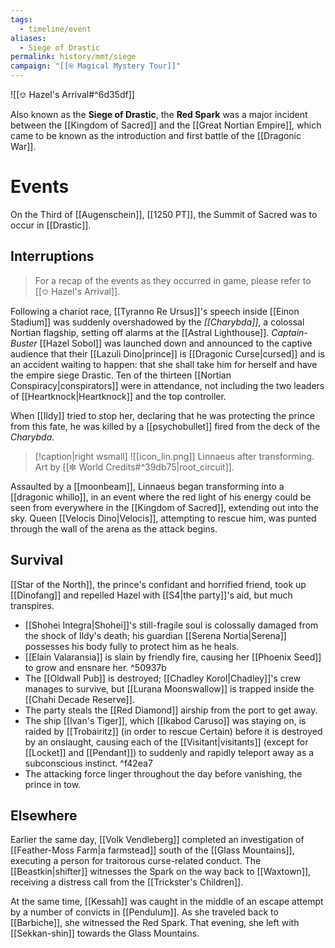 ```yaml
---
tags:
  - timeline/event
aliases:
  - Siege of Drastic
permalink: history/mmt/siege
campaign: "[[⍟ Magical Mystery Tour]]"
---
```

![[⎊ Hazel's Arrival#^6d35df]]


Also known as the **Siege of Drastic**, the **Red Spark** was a major incident between the [[Kingdom of Sacred]] and the [[Great Nortian Empire]], which came to be known as the introduction and first battle of the [[Dragonic War]].

# Events
On the Third of [[Augenschein]], [[1250 PT]], the Summit of Sacred was to occur in [[Drastic]].

## Interruptions
> For a recap of the events as they occurred in game, please refer to [[⎊ Hazel's Arrival]].

Following a chariot race, [[Tyranno Re Ursus]]'s speech inside [[Einon Stadium]] was suddenly overshadowed by the *[[Charybda]]*, a colossal Nortian flagship, setting off alarms at the [[Astral Lighthouse]]. *Captain-Buster* [[Hazel Sobol]] was launched down and announced to the captive audience that their [[Lazuli Dino|prince]] is [[Dragonic Curse|cursed]] and is an accident waiting to happen: that she shall take him for herself and have the empire siege Drastic. Ten of the thirteen [[Nortian Conspiracy|conspirators]] were in attendance, not including the two leaders of [[Heartknock|Heartknock]] and the top controller.

When [[Ildy]] tried to stop her, declaring that he was protecting the prince from this fate, he was killed by a [[psychobullet]] fired from the deck of the *Charybda*. 

>[!caption|right wsmall]
>![[icon_lin.png]]
>Linnaeus after transforming. Art by [[✼ World Credits#^39db75|root_circuit]].

Assaulted by a [[moonbeam]], Linnaeus began transforming into a [[dragonic whillo]], in an event where the red light of his energy could be seen from everywhere in the [[Kingdom of Sacred]], extending out into the sky. Queen [[Velocis Dino|Velocis]], attempting to rescue him, was punted through the wall of the arena as the attack begins. 

## Survival

[[Star of the North]], the prince's confidant and horrified friend, took up [[Dinofang]] and repelled Hazel with [[S4|the party]]'s aid, but much transpires. 
* [[Shohei Integra|Shohei]]'s still-fragile soul is colossally damaged from the shock of Ildy's death; his guardian [[Serena Nortia|Serena]] possesses his body fully to protect him as he heals. 
* [[Elain Valaransia]] is slain by friendly fire, causing her [[Phoenix Seed]] to grow and ensnare her. ^50937b
* The [[Oldwall Pub]] is destroyed; [[Chadley Korol|Chadley]]'s crew manages to survive, but [[Lurana Moonswallow]] is trapped inside the [[Chahi Decade Reserve]]. 
* The party steals the [[Red Diamond]] airship from the port to get away. 
* The ship [[Ivan's Tiger]], which [[Ikabod Caruso]] was staying on, is raided by [[Trobairitz]] (in order to rescue Certain) before it is destroyed by an onslaught, causing each of the [[Visitant|visitants]] (except for [[Locket]] and [[Pendant]]) to suddenly and rapidly teleport away as a subconscious instinct.  ^f42ea7
* The attacking force linger throughout the day before vanishing, the prince in tow.

## Elsewhere

Earlier the same day, [[Volk Vendleberg]] completed an investigation of [[Feather-Moss Farm|a farmstead]] south of the [[Glass Mountains]], executing a person for traitorous curse-related conduct. The [[Beastkin|shifter]] witnesses the Spark on the way back to [[Waxtown]], receiving a distress call from the [[Trickster's Children]].

At the same time, [[Kessah]] was caught in the middle of an escape attempt by a number of convicts in [[Pendulum]]. As she traveled back to [[Barbiche]], she witnessed the Red Spark. That evening, she left with [[Sekkan-shin]] towards the Glass Mountains.
